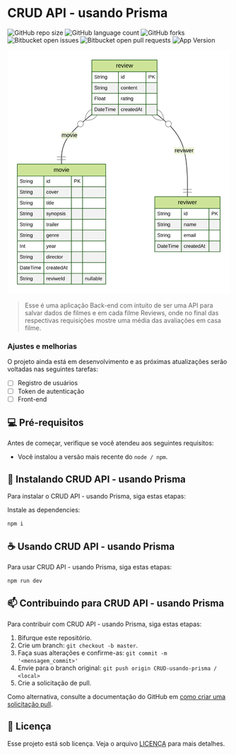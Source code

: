 # CRUD API - usando Prisma

<!---Esses são exemplos. Veja https://shields.io para outras pessoas ou para personalizar este conjunto de escudos. Você pode querer incluir dependências, status do projeto e informações de licença aqui--->

![GitHub repo size](https://img.shields.io/github/repo-size/jonatafsa/CRUD-usando-prisma?style=for-the-badge)
![GitHub language count](https://img.shields.io/github/languages/count/jonatafsa/CRUD-usando-prisma?style=for-the-badge)
![GitHub forks](https://img.shields.io/github/forks/jonatafsa/CRUD-usando-prisma?style=for-the-badge)
![Bitbucket open issues](https://img.shields.io/bitbucket/issues/jonatafsa/CRUD-usando-prisma?style=for-the-badge)
![Bitbucket open pull requests](https://img.shields.io/bitbucket/pr-raw/jonatafsa/CRUD-usando-prisma?style=for-the-badge)
![App Version](https://img.shields.io/github/package-json/v/jonatafsa/CRUD-usando-prisma/master?style=for-the-badge)

<img src="https://raw.githubusercontent.com/jonatafsa/CRUD-usando-prisma/979352f8a80fb08d7a7bc43904a15637845583d8/prisma/ERD.svg" alt="exemplo imagem">

> Esse é uma aplicação Back-end com intuito de ser uma API para salvar dados de filmes e em cada filme Reviews, onde no final das respectivas requisições mostre uma média das avaliações em casa filme.

### Ajustes e melhorias

O projeto ainda está em desenvolvimento e as próximas atualizações serão voltadas nas seguintes tarefas:

- [ ] Registro de usuários
- [ ] Token de autenticação
- [ ] Front-end

## 💻 Pré-requisitos

Antes de começar, verifique se você atendeu aos seguintes requisitos:

<!---Estes são apenas requisitos de exemplo. Adicionar, duplicar ou remover conforme necessário--->

- Você instalou a versão mais recente do `node / npm`.

## 🚀 Instalando CRUD API - usando Prisma

Para instalar o CRUD API - usando Prisma, siga estas etapas:

Instale as dependencies:

```
npm i
```

## ☕ Usando CRUD API - usando Prisma

Para usar CRUD API - usando Prisma, siga estas etapas:

```
npm run dev
```

## 📫 Contribuindo para CRUD API - usando Prisma

<!---Se o seu README for longo ou se você tiver algum processo ou etapas específicas que deseja que os contribuidores sigam, considere a criação de um arquivo CONTRIBUTING.md separado--->

Para contribuir com CRUD API - usando Prisma, siga estas etapas:

1. Bifurque este repositório.
2. Crie um branch: `git checkout -b master`.
3. Faça suas alterações e confirme-as: `git commit -m '<mensagem_commit>'`
4. Envie para o branch original: `git push origin CRUD-usando-prisma / <local>`
5. Crie a solicitação de pull.

Como alternativa, consulte a documentação do GitHub em [como criar uma solicitação pull](https://help.github.com/en/github/collaborating-with-issues-and-pull-requests/creating-a-pull-request).

## 📝 Licença

Esse projeto está sob licença. Veja o arquivo [LICENÇA](LICENSE.md) para mais detalhes.
